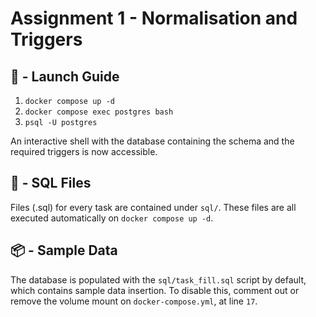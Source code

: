 # Assignment 1 - Normalisation and Triggers

## 🚀 - Launch Guide

1. `docker compose up -d`
2. `docker compose exec postgres bash`
3. `psql -U postgres`

An interactive shell with the database containing the schema and the required triggers is now accessible.

## 📄 - SQL Files

Files (.sql) for every task are contained under `sql/`. These files are all executed automatically on `docker compose up -d`.

## 📦 - Sample Data

The database is populated with the `sql/task_fill.sql` script by default, which contains sample data insertion. To disable this, comment out or remove the volume mount on `docker-compose.yml`, at line `17`.
